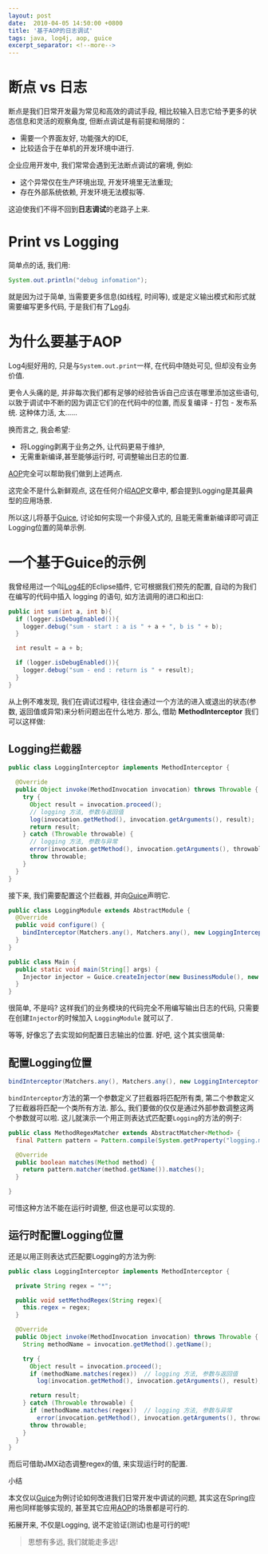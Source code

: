 ```yaml
---
layout: post
date:  2010-04-05 14:50:00 +0800
title: '基于AOP的日志调试'
tags: java, log4j, aop, guice
excerpt_separator: <!--more--> 
---
```


# 断点 vs 日志

断点是我们日常开发最为常见和高效的调试手段, 相比较输入日志它给予更多的状态信息和灵活的观察角度, 但断点调试是有前提和局限的：

* 需要一个界面友好, 功能强大的IDE,
* 比较适合于在单机的开发环境中进行.

企业应用开发中, 我们常常会遇到无法断点调试的窘境, 例如:

* 这个异常仅在生产环境出现, 开发环境里无法重现;
* 存在外部系统依赖, 开发环境无法模拟等.

这迫使我们不得不回到**日志调试**的老路子上来.

<!--more-->

# Print vs Logging

简单点的话, 我们用:

```java
System.out.println("debug infomation");  
```

就是因为过于简单, 当需要更多信息(如线程, 时间等), 或是定义输出模式和形式就需要编写更多代码, 于是我们有了[Log4j](http://logging.apache.org/log4j).

# 为什么要基于AOP

Log4j挺好用的, 只是与`System.out.print`一样, 在代码中随处可见, 但却没有业务价值.

更令人头痛的是, 并非每次我们都有足够的经验告诉自己应该在哪里添加这些语句, 以致于调试中不断的因为调正它们的在代码中的位置, 而反复编译 - 打包 - 发布系统. 这种体力活, 太......

换而言之, 我会希望:

* 将Logging剥离于业务之外, 让代码更易于维护,
* 无需重新编译,甚至能够运行时, 可调整输出日志的位置.

[AOP][aop]完全可以帮助我们做到上述两点.

这完全不是什么新鲜观点, 这在任何介绍[AOP][aop]文章中, 都会提到Logging是其最典型的应用场景.

所以这儿将基于[Guice][g], 讨论如何实现一个非侵入式的, 且能无需重新编译即可调正Logging位置的简单示例.

# 一个基于Guice的示例

我曾经用过一个叫[Log4E](http://log4e.jayefem.de/)的Eclipse插件, 它可根据我们预先的配置, 自动的为我们在编写的代码中插入 logging 的语句, 如方法调用的进口和出口:

```java
public int sum(int a, int b){  
  if (logger.isDebugEnabled()){  
  	logger.debug("sum - start : a is " + a + ", b is " + b);  
  }  

  int result = a + b;  

  if (logger.isDebugEnabled()){  
  	logger.debug("sum - end : return is " + result);  
  }  
}  
```

从上例不难发现, 我们在调试过程中, 往往会通过一个方法的进入或退出的状态(参数, 返回值或异常)来分析问题出在什么地方. 那么, 借助 **MethodInterceptor** 我们可以这样做:

## Logging拦截器

```java
public class LoggingInterceptor implements MethodInterceptor {  

  @Override  
  public Object invoke(MethodInvocation invocation) throws Throwable {  
    try {  
	  Object result = invocation.proceed();  
      // logging 方法, 参数与返回值  
      log(invocation.getMethod(), invocation.getArguments(), result);  
      return result;  
    } catch (Throwable throwable) {  
      // logging 方法, 参数与异常  
      error(invocation.getMethod(), invocation.getArguments(), throwable);  
      throw throwable;  
    }  
  }  
}  
```

接下来, 我们需要配置这个拦截器, 并向[Guice][g]声明它.

```java
public class LoggingModule extends AbstractModule {  
  @Override  
  public void configure() {  
  	bindInterceptor(Matchers.any(), Matchers.any(), new LoggingInterceptor());  
  }    
}  

public class Main {  
  public static void main(String[] args) {  
  	Injector injector = Guice.createInjector(new BusinessModule(), new LoggingModule());  
  }  
}  
```

很简单, 不是吗? 这样我们的业务模块的代码完全不用编写输出日志的代码, 只需要在创建`Injector`的时候加入 `LoggingModule` 就可以了.

等等, 好像忘了去实现如何配置日志输出的位置. 好吧, 这个其实很简单:

## 配置Logging位置

```java
bindInterceptor(Matchers.any(), Matchers.any(), new LoggingInterceptor());  
```
`bindInterceptor`方法的第一个参数定义了拦截器将匹配所有类, 第二个参数定义了拦截器将匹配一个类所有方法. 那么, 我们要做的仅仅是通过外部参数调整这两个参数就可以啦. 这儿就演示一个用正则表达式匹配要`Logging`的方法的例子:

```java
public class MethodRegexMatcher extends AbstractMatcher<Method> {  
  final Pattern pattern = Pattern.compile(System.getProperty("logging.method.regex", "*"));  

  @Override  
  public boolean matches(Method method) {  
    return pattern.matcher(method.getName()).matches();  
  }  

}  
```

可惜这种方法不能在运行时调整, 但这也是可以实现的.

## 运行时配置Logging位置

还是以用正则表达式匹配要Logging的方法为例:

```java
public class LoggingInterceptor implements MethodInterceptor {  

  private String regex = "*";  

  public void setMethodRegex(String regex){  
    this.regex = regex;  
  }  

  @Override  
  public Object invoke(MethodInvocation invocation) throws Throwable {  
    String methodName = invocation.getMethod().getName();  

    try {  
      Object result = invocation.proceed();  
	  if (methodName.matches(regex))  // logging 方法, 参数与返回值  
        log(invocation.getMethod(), invocation.getArguments(), result);  

      return result;  
	} catch (Throwable throwable) {  
      if (methodName.matches(regex))  // logging 方法, 参数与异常  
        error(invocation.getMethod(), invocation.getArguments(), throwable);  
      throw throwable;  
    }  
  }  
}  
```

而后可借助JMX动态调整regex的值, 来实现运行时的配置.

小结

本文仅以[Guice][g]为例讨论如何改进我们日常开发中调试的问题, 其实这在Spring应用也同样能够实现的, 甚至其它应用[AOP][aop]的场景都是可行的.

拓展开来, 不仅是Logging, 说不定验证(测试)也是可行的呢!

> 思想有多远, 我们就能走多远!

[aop]: http://en.wikipedia.org/wiki/Aspect-oriented_programming
[g]: http://code.google.com/p/google-guice/
